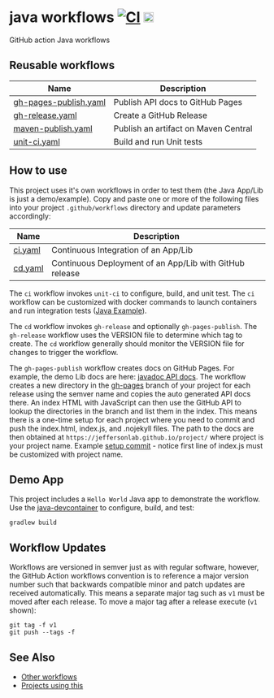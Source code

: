 # java workflows [![CI](https://github.com/JeffersonLab/java-workflows/actions/workflows/ci.yml/badge.svg)](https://github.com/JeffersonLab/java-workflows/actions/workflows/ci.yml) <a href="https://codespaces.new/JeffersonLab/java-workflows"><img src="https://github.com/codespaces/badge.svg" height="20"></a>
GitHub action Java workflows

## Reusable workflows

| Name                                                                                                                      | Description                          |
|---------------------------------------------------------------------------------------------------------------------------|--------------------------------------|
| [gh-pages-publish.yaml](https://github.com/JeffersonLab/java-workflows/blob/main/.github/workflows/gh-pages-publish.yaml) | Publish API docs to GitHub Pages     |
| [gh-release.yaml](https://github.com/JeffersonLab/java-workflows/blob/main/.github/workflows/gh-release.yaml)             | Create a GitHub Release              |
| [maven-publish.yaml](https://github.com/JeffersonLab/java-workflows/blob/main/.github/workflows/maven-publish.yaml)       | Publish an artifact on Maven Central |
| [unit-ci.yaml](https://github.com/JeffersonLab/java-workflows/blob/main/.github/workflows/unit-ci.yaml)                   | Build and run Unit tests             |

## How to use
This project uses it's own workflows in order to test them (the Java App/Lib is just a demo/example).  Copy and paste one or more of the following files into your project `.github/workflows` directory and update parameters accordingly:

| Name                                                                                          | Description                                             |
|-----------------------------------------------------------------------------------------------|---------------------------------------------------------|
| [ci.yaml](https://github.com/JeffersonLab/java-workflows/blob/main/.github/workflows/ci.yaml) | Continuous Integration of an App/Lib                    |
| [cd.yaml](https://github.com/JeffersonLab/java-workflows/blob/main/.github/workflows/cd.yaml) | Continuous Deployment of an App/Lib with GitHub release |

The `ci` workflow invokes `unit-ci` to configure, build, and unit test.   The `ci` workflow can be customized with docker commands to launch containers and run integration tests ([Java Example](https://github.com/JeffersonLab/myquery/blob/e47681393f9a7a900dc1f0a932b6271bfa6356ed/.github/workflows/ci.yml#L20-L44])).

The `cd` workflow invokes `gh-release` and optionally `gh-pages-publish`.  The `gh-release` workflow uses the VERSION file to determine which tag to create.  The `cd` workflow generally should monitor the VERSION file for changes to trigger the workflow.

The `gh-pages-publish` workflow creates docs on GitHub Pages.  For example, the demo Lib docs are here: [javadoc API docs](https://jeffersonlab.github.io/java-workflows/).  The workflow creates a new directory in the [gh-pages](https://github.com/JeffersonLab/java-workflows/tree/gh-pages) branch of your project for each release using the semver name and copies the auto generated API docs there.  An index HTML with JavaScript can then use the GitHub API to lookup the directories in the branch and list them in the index.  This means there is a one-time setup for each project where you need to commit and push the index.html, index.js, and .nojekyll files.  The path to the docs are then obtained at `https://jeffersonlab.github.io/project/` where project is your project name.  Example [setup commit](https://github.com/JeffersonLab/cxx-workflows/commit/36de0f35037c3b14834bbfbbb9e7784f2e70eebe) - notice first line of index.js must be customized with project name.

## Demo App
This project includes a `Hello World` Java app to demonstrate the workflow.  Use the [java-devcontainer](https://github.com/JeffersonLab/java-devcontainer) to configure, build, and test:

```
gradlew build
```

## Workflow Updates
Workflows are versioned in semver just as with regular software, however, the GitHub Action workflows convention is to reference a major version number such that backwards compatible minor and patch updates are received automatically.  This means a separate major tag such as `v1` must be moved after each release.  To move a major tag after a release execute (`v1` shown):

```
git tag -f v1
git push --tags -f
```

## See Also
- [Other workflows](https://github.com/search?q=org%3Ajeffersonlab+topic%3Agh-action-workflow&type=repositories)
- [Projects using this](https://github.com/search?q=org%3Ajeffersonlab+topic%3Ajava-workflows&type=repositories)
